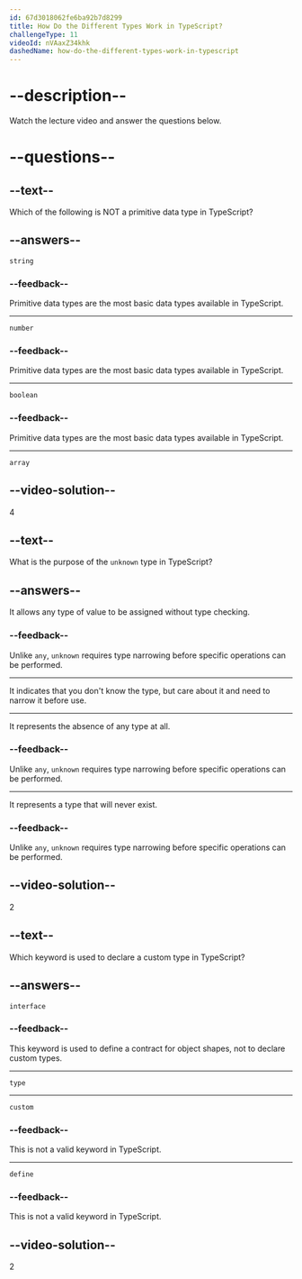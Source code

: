 ```yaml
---
id: 67d3018062fe6ba92b7d8299
title: How Do the Different Types Work in TypeScript?
challengeType: 11
videoId: nVAaxZ34khk
dashedName: how-do-the-different-types-work-in-typescript
---
```


# --description--

Watch the lecture video and answer the questions below.

# --questions--

## --text--

Which of the following is NOT a primitive data type in TypeScript?

## --answers--

`string`

### --feedback--

Primitive data types are the most basic data types available in TypeScript.

---

`number`

### --feedback--

Primitive data types are the most basic data types available in TypeScript.

---

`boolean`

### --feedback--

Primitive data types are the most basic data types available in TypeScript.

---

`array`

## --video-solution--

4

## --text--

What is the purpose of the `unknown` type in TypeScript?

## --answers--

It allows any type of value to be assigned without type checking.

### --feedback--

Unlike `any`, `unknown` requires type narrowing before specific operations can be performed.

---

It indicates that you don't know the type, but care about it and need to narrow it before use.

---

It represents the absence of any type at all.

### --feedback--

Unlike `any`, `unknown` requires type narrowing before specific operations can be performed.

---

It represents a type that will never exist.

### --feedback--

Unlike `any`, `unknown` requires type narrowing before specific operations can be performed.

## --video-solution--

2

## --text--

Which keyword is used to declare a custom type in TypeScript?

## --answers--

`interface`

### --feedback--

This keyword is used to define a contract for object shapes, not to declare custom types.

---

`type`

---

`custom`

### --feedback--

This is not a valid keyword in TypeScript.

---

`define`

### --feedback--

This is not a valid keyword in TypeScript.

## --video-solution--

2

